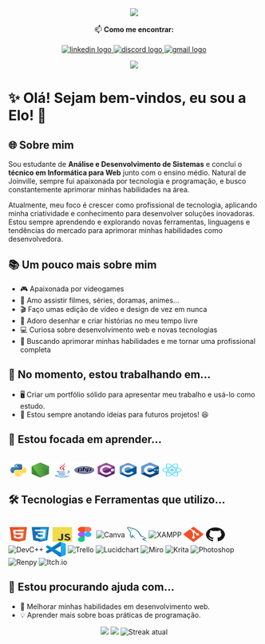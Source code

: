 <div align="center">
  <img height="150" src="https://i.postimg.cc/7P34FxZB/redondo.png" />

  📫 <strong>Como me encontrar:</strong><br><br>
  <a href="https://www.linkedin.com/in/eloizeaiume/" target="_blank">
    <img src="https://img.shields.io/static/v1?message=LinkedIn&logo=linkedin&label=&color=0077B5&logoColor=white&labelColor=&style=for-the-badge" height="25" alt="linkedin logo" />
  </a>
  <a href="https://discord.com/users/eloaiume" target="_blank">
    <img src="https://img.shields.io/static/v1?message=Discord&logo=discord&label=&color=5865F2&logoColor=white&labelColor=&style=for-the-badge" height="25" alt="discord logo" />
  </a>
  <a href="mailto:eloizeayumi@gmail.com" target="_blank">
    <img src="https://img.shields.io/static/v1?message=Gmail&logo=gmail&label=&color=c14438&logoColor=white&labelColor=&style=for-the-badge" height="25" alt="gmail logo" />
  </a>

  <img src="https://visitor-badge.laobi.icu/badge?page_id=ATalDaAiume&"/>
</div>

# ✨ Olá! Sejam bem-vindos, eu sou a Elo! 👋

## 🌐 Sobre mim
Sou estudante de **Análise e Desenvolvimento de Sistemas** e concluí o **técnico em Informática para Web** junto com o ensino médio. Natural de Joinville, sempre fui apaixonada por tecnologia e programação, e busco constantemente aprimorar minhas habilidades na área.

Atualmente, meu foco é crescer como profissional de tecnologia, aplicando minha criatividade e conhecimento para desenvolver soluções inovadoras. Estou sempre aprendendo e explorando novas ferramentas, linguagens e tendências do mercado para aprimorar minhas habilidades como desenvolvedora.

## 📚 Um pouco mais sobre mim
- 🎮 Apaixonada por videogames
- 🎥 Amo assistir filmes, séries, doramas, animes...
- 🎬 Faço umas edição de vídeo e design de vez em nunca
- 🎨 Adoro desenhar e criar histórias no meu tempo livre
- 💻 Curiosa sobre desenvolvimento web e novas tecnologias
- 🚀 Buscando aprimorar minhas habilidades e me tornar uma profissional completa

## 🔭 No momento, estou trabalhando em...
- 🖥️ Criar um portfólio sólido para apresentar meu trabalho e usá-lo como estudo.
- 📝 Estou sempre anotando ideias para futuros projetos! 😆

## 🌱 Estou focada em aprender...
<div style="display: inline_block"><br>
  <img align="center" alt="Python" height="30" width="40" src="https://raw.githubusercontent.com/devicons/devicon/master/icons/python/python-original.svg">
  <img align="center" alt="Node.js" height="30" width="40" src="https://raw.githubusercontent.com/devicons/devicon/master/icons/nodejs/nodejs-original.svg">
  <img align="center" alt="Java" height="30" width="40" src="https://raw.githubusercontent.com/devicons/devicon/master/icons/java/java-original.svg">
  <img align="center" alt="PHP" height="30" width="40" src="https://raw.githubusercontent.com/devicons/devicon/master/icons/php/php-original.svg">
  <img align="center" alt="Csharp" height="30" width="40" src="https://raw.githubusercontent.com/devicons/devicon/master/icons/csharp/csharp-original.svg">
  <img align="center" alt="C" height="30" width="40" src="https://raw.githubusercontent.com/devicons/devicon/master/icons/c/c-original.svg">
  <img align="center" alt="C++" height="30" width="40" src="https://raw.githubusercontent.com/devicons/devicon/master/icons/cplusplus/cplusplus-original.svg">
  <img align="center" alt="React" height="30" width="40" src="https://raw.githubusercontent.com/devicons/devicon/master/icons/react/react-original.svg">
</div>

## 🛠️ Tecnologias e Ferramentas que utilizo...
<div style="display: inline_block"><br>
  <img align="center" alt="HTML" height="30" width="40" src="https://raw.githubusercontent.com/devicons/devicon/master/icons/html5/html5-original.svg">
  <img align="center" alt="CSS" height="30" width="40" src="https://raw.githubusercontent.com/devicons/devicon/master/icons/css3/css3-original.svg">
  <img align="center" alt="JavaScript" height="30" width="40" src="https://raw.githubusercontent.com/devicons/devicon/master/icons/javascript/javascript-original.svg">
  <img align="center" alt="Figma" height="30" width="40" src="https://raw.githubusercontent.com/devicons/devicon/master/icons/figma/figma-original.svg">
  <img align="center" alt="Canva" height="30" width="40" src="https://cdn.jsdelivr.net/gh/devicons/devicon/icons/canva/canva-original.svg">
  <img align="center" alt="MySQL" height="30" width="40" src="https://raw.githubusercontent.com/devicons/devicon/master/icons/mysql/mysql-original.svg">
  <img align="center" alt="XAMPP" height="30" width="40" src="https://cdn.jsdelivr.net/gh/devicons/devicon/icons/xampp/xampp-original.svg">
  <img align="center" alt="Git" height="30" width="40" src="https://raw.githubusercontent.com/devicons/devicon/master/icons/git/git-original.svg">
  <img align="center" alt="GitHub" height="30" width="40" src="https://raw.githubusercontent.com/devicons/devicon/master/icons/github/github-original.svg">
  <img align="center" alt="DevC++" height="30" width="40" src="https://upload.wikimedia.org/wikipedia/commons/1/18/Dev-C%2B%2B_Logo.png">
  <img align="center" alt="VSCode" height="30" width="40" src="https://raw.githubusercontent.com/devicons/devicon/master/icons/vscode/vscode-original.svg">
  <img align="center" alt="Trello" height="30" width="40" src="https://cdn.jsdelivr.net/gh/devicons/devicon/icons/trello/trello-plain.svg">
  <img align="center" alt="Lucidchart" height="30" width="40" src="https://cdn-icons-png.flaticon.com/512/906/906324.png">
  <img align="center" alt="Miro" height="30" width="40" src="https://cdn.iconscout.com/icon/free/png-256/free-miro-282124.png">
  <img align="center" alt="Krita" height="30" width="40" src="https://upload.wikimedia.org/wikipedia/commons/thumb/7/73/Krita_Icon.svg/2048px-Krita_Icon.svg.png">
  <img align="center" alt="Photoshop" height="30" width="40" src="https://upload.wikimedia.org/wikipedia/commons/a/af/Adobe_Photoshop_CC_icon.svg">
  <img align="center" alt="Renpy" height="30" width="40" src="https://upload.wikimedia.org/wikipedia/commons/3/3f/Ren%27Py_Logo.svg">
  <img align="center" alt="Itch.io" height="30" width="40" src="https://upload.wikimedia.org/wikipedia/commons/1/11/Itch.io_icon.svg">
</div>


## 🤔 Estou procurando ajuda com...
- 📌 Melhorar minhas habilidades em desenvolvimento web.
- 💡 Aprender mais sobre boas práticas de programação.

<p align="center">
    <img height="150em" src="https://github-readme-stats.vercel.app/api?username=ATalDaAiume&show_icons=true&theme=midnight-purple"/>
    <img height="150em" src="https://github-readme-stats.vercel.app/api/top-langs/?username=ATalDaAiume&layout=compact&theme=midnight-purple"/>
    <img height="150em" alt="Streak atual" src="https://streak-stats.demolab.com?user=ATalDaAiume&locale=pt-br&mode=daily&theme=midnight-purple&hide_border=false&border_radius=5&order=3"/>
</p>
